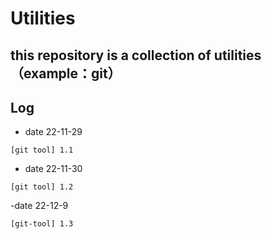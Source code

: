 # Utilities

## this repository is a collection of utilities（example：git）

## Log

- date 22-11-29

```
[git tool] 1.1
```

- date 22-11-30

```
[git tool] 1.2
```

-date 22-12-9

```
[git-tool] 1.3
```